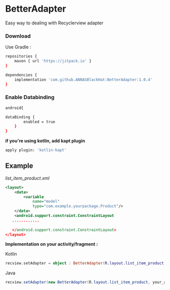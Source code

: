 # BetterAdapter
Easy way to dealing with Recyclerview adapter

### Download
Use Gradle :
```sh
repositories {
	maven { url 'https://jitpack.io' }
}

dependencies {
	implementation 'com.github.ANNASBlackHat:BetterAdapter:1.0.4'
}
```

### Enable Databinding
```sh
android{

dataBinding {
        enabled = true
    }
}

```

**if you're using kotlin, add kapt plugin**
```sh
apply plugin: 'kotlin-kapt'
```


## Example
*list_item_product.xml*
```xml
<layout>
    <data>
        <variable
            name="model"
            type="com.example.yourpackage.Product"/>
    </data>
    <android.support.constraint.ConstraintLayout
   ............
						 
   </android.support.constraint.ConstraintLayout>
</layout>						 						 
```

**Implementation on your activity/fragment :**

Kotlin
```kotlin
recview.setAdapter = object : BetterAdapter(R.layout.list_item_product, your_arraylist_data, BR.model){}
```

Java
```Java
recview.setAdapter(new BetterAdapter(R.layout.list_item_product, your_arraylist_data, BR.model, null){});
```
